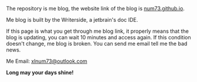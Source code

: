 The repository is me blog, the website link of the blog is [num73.github.io](num73.github.io).

Me blog is built by the Writerside, a jetbrain's doc IDE.

If this page is what you get through me blog link, it properly means that the blog is updating, you can wait 10 minutes and access again. If this condition doesn't change, me blog is broken. You can send me email tell me the bad news.

Me Email: xlnum73@outlook.com

**Long may your days shine!**